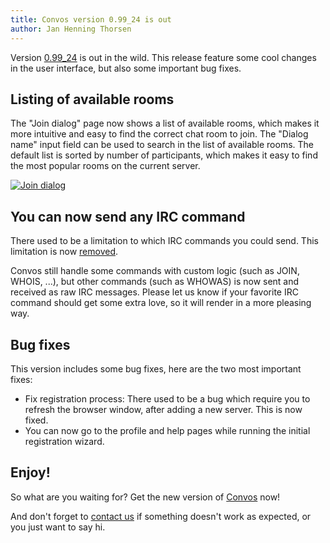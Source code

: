 ```yaml
---
title: Convos version 0.99_24 is out
author: Jan Henning Thorsen
---
```


Version [0.99_24](https://github.com/Nordaaker/convos/tree/stable/Changes) is
out in the wild. This release feature some cool changes in the user interface,
but also some important bug fixes.

## Listing of available rooms

<!--more-->

The "Join dialog" page now shows a list of available rooms, which makes it
more intuitive and easy to find the correct chat room to join. The "Dialog
name" input field can be used to search in the list of available rooms.
The default list is sorted by number of participants, which makes it easy to
find the most popular rooms on the current server.

[![Join dialog](/screenshots/2017-01-29-join-dialog.png)](/screenshots/2017-01-29-join-dialog.png)

## You can now send any IRC command

There used to be a limitation to which IRC commands you could send. This
limitation is now [removed](https://github.com/Nordaaker/convos/issues/317).

Convos still handle some commands with custom logic (such as JOIN, WHOIS,
...), but other commands (such as WHOWAS) is now sent and received as raw IRC
messages. Please let us know if your favorite IRC command should get some
extra love, so it will render in a more pleasing way.

## Bug fixes

This version includes some bug fixes, here are the two most important fixes:

- Fix registration process: There used to be a bug which require you to refresh
  the browser window, after adding a new server. This is now fixed.
- You can now go to the profile and help pages while running the initial
  registration wizard.

## Enjoy!

So what are you waiting for? Get the new version of
[Convos](/doc/start#quick-start-guide) now!

And don't forget to [contact us](/doc/#get-in-touch) if something doesn't work
as expected, or you just want to say hi.
